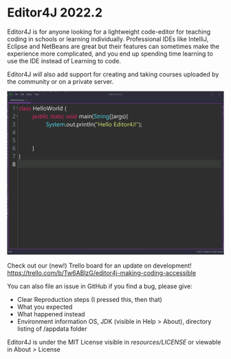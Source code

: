 # Editor4J 2022.2




Editor4J is for anyone looking for a lightweight code-editor for teaching coding
in schools or learning individually. Professional IDEs like IntelliJ, Eclipse and NetBeans are great
but their features can sometimes make the experience more complicated, and you end up
spending time learning to use the IDE instead of Learning to code.

Editor4J *will* also add support for creating and taking courses uploaded by the community
or on a private server. 

![](project-info/screenshots/dark.png)

Check out our (new!) Trello board for an update on development!
https://trello.com/b/Tw6ABlzG/editor4j-making-coding-accessible

You can also file an issue in GitHub if you find a bug, please give:

* Clear Reproduction steps (I pressed this, then that)
* What you expected
* What happened instead
* Environment information OS, JDK (visible in Help > About), directory listing of /appdata folder

Editor4J is under the MIT License visible in *resources/LICENSE* or viewable in About > License

